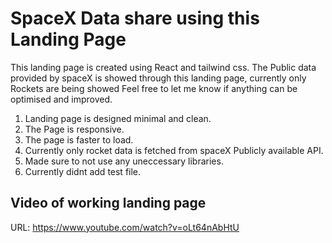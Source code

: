 # SpaceX Data share using this Landing Page

This landing page is created using React and tailwind css. 
The Public data provided by spaceX is showed through this landing page, currently only Rockets are being showed
Feel free to let me know if anything can be optimised and improved.

1. Landing page is designed minimal and clean.
2. The Page is responsive.
3. The page is faster to load.
4. Currently only rocket data is fetched from spaceX Publicly available API.
5. Made sure to not use any uneccessary libraries.
6. Currently didnt add test file.

## Video of working landing page
URL: https://www.youtube.com/watch?v=oLt64nAbHtU

